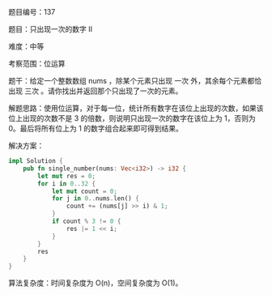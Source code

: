 题目编号：137

题目：只出现一次的数字 II

难度：中等

考察范围：位运算

题干：给定一个整数数组 nums ，除某个元素只出现 一次 外，其余每个元素都恰出现 三次 。请你找出并返回那个只出现了一次的元素。

解题思路：使用位运算，对于每一位，统计所有数字在该位上出现的次数，如果该位上出现的次数不是 3 的倍数，则说明只出现一次的数字在该位上为 1，否则为 0。最后将所有位上为 1 的数字组合起来即可得到结果。

解决方案：

```rust
impl Solution {
    pub fn single_number(nums: Vec<i32>) -> i32 {
        let mut res = 0;
        for i in 0..32 {
            let mut count = 0;
            for j in 0..nums.len() {
                count += (nums[j] >> i) & 1;
            }
            if count % 3 != 0 {
                res |= 1 << i;
            }
        }
        res
    }
}
```

算法复杂度：时间复杂度为 O(n)，空间复杂度为 O(1)。